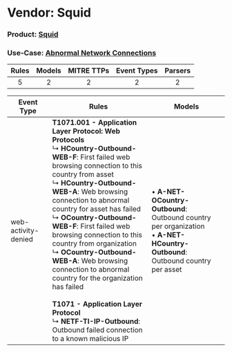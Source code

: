 Vendor: Squid
=============
### Product: [Squid](../ds_squid_squid.md)
### Use-Case: [Abnormal Network Connections](../../../../UseCases/uc_abnormal_network_connections.md)

| Rules | Models | MITRE TTPs | Event Types | Parsers |
|:-----:|:------:|:----------:|:-----------:|:-------:|
|   5   |   2    |     2      |      2      |    2    |

| Event Type          | Rules                                                                                                                                                                                                                                                                                                                                                                                                                                                                                                                                                                                                                                          | Models                                                                                                                                |
| ------------------- | ---------------------------------------------------------------------------------------------------------------------------------------------------------------------------------------------------------------------------------------------------------------------------------------------------------------------------------------------------------------------------------------------------------------------------------------------------------------------------------------------------------------------------------------------------------------------------------------------------------------------------------------------- | ------------------------------------------------------------------------------------------------------------------------------------- |
| web-activity-denied | <b>T1071.001 - Application Layer Protocol: Web Protocols</b><br> ↳ <b>HCountry-Outbound-WEB-F</b>: First failed web browsing connection to this country from asset<br> ↳ <b>HCountry-Outbound-WEB-A</b>: Web browsing connection to abnormal country for asset has failed<br> ↳ <b>OCountry-Outbound-WEB-F</b>: First failed web browsing connection to this country from organization<br> ↳ <b>OCountry-Outbound-WEB-A</b>: Web browsing connection to abnormal country for the organization has failed<br><br><b>T1071 - Application Layer Protocol</b><br> ↳ <b>NETF-TI-IP-Outbound</b>: Outbound failed connection to a known malicious IP |  • <b>A-NET-OCountry-Outbound</b>: Outbound country per organization<br> • <b>A-NET-HCountry-Outbound</b>: Outbound country per asset |